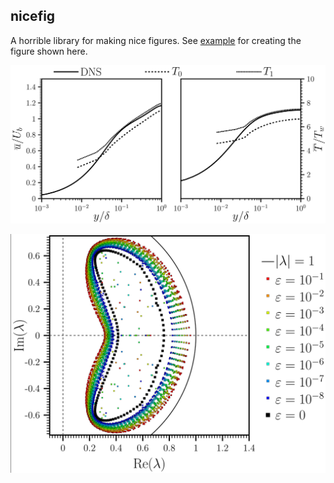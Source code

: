 ## nicefig

A horrible library for making nice figures. See [example](https://github.com/wvannoordt/nicefig/tree/main/example) for creating
the figure shown here.

![nicefig demo1](https://github.com/wvannoordt/nicefig/blob/main/asset/example.png)

![nicefig demo2](https://github.com/wvannoordt/nicefig/blob/main/asset/eig.png)